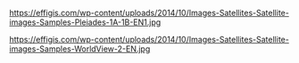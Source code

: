 https://effigis.com/wp-content/uploads/2014/10/Images-Satellites-Satellite-images-Samples-Pleiades-1A-1B-EN1.jpg

https://effigis.com/wp-content/uploads/2014/10/Images-Satellites-Satellite-images-Samples-WorldView-2-EN.jpg